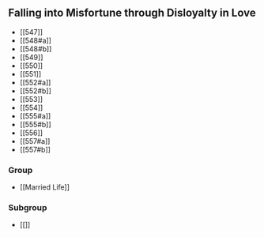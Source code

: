 ## Falling into Misfortune through Disloyalty in Love

- [[547]]
- [[548#a]]
- [[548#b]]
- [[549]]
- [[550]]
- [[551]]
- [[552#a]]
- [[552#b]]
- [[553]]
- [[554]]
- [[555#a]]
- [[555#b]]
- [[556]]
- [[557#a]]
- [[557#b]]

### Group
- [[Married Life]]

### Subgroup
- [[]]


